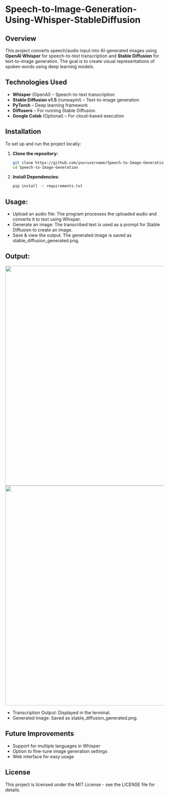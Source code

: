 # Speech-to-Image-Generation-Using-Whisper-StableDiffusion

## Overview
This project converts speech/audio input into AI-generated images using **OpenAI Whisper** for speech-to-text transcription and **Stable Diffusion** for text-to-image generation. The goal is to create visual representations of spoken words using deep learning models.

## Technologies Used
- **Whisper** (OpenAI) – Speech-to-text transcription
- **Stable Diffusion v1.5** (runwayml) – Text-to-image generation
- **PyTorch** – Deep learning framework
- **Diffusers** – For running Stable Diffusion
- **Google Colab** (Optional) – For cloud-based execution

## Installation
To set up and run the project locally:

1. **Clone the repository:**
   ```bash
   git clone https://github.com/yourusername/Speech-to-Image-Generation.git
   cd Speech-to-Image-Generation
2. **Install Dependencies:**
    ```bash
    pip install -r requirements.txt

## Usage:
- Upload an audio file: The program processes the uploaded audio and converts it to text using Whisper.
- Generate an image: The transcribed text is used as a prompt for Stable Diffusion to create an image.
- Save & view the output: The generated image is saved as stable_diffusion_generated.png.

## Output:
<img src="outputs/stable_diffusion_generated.png" width="700">
<img src="outputs/stable_diffusion_generated44.png" width="700">

- Transcription Output: Displayed in the terminal.
- Generated Image: Saved as stable_diffusion_generated.png.

## Future Improvements

- Support for multiple languages in Whisper
- Option to fine-tune image generation settings
- Web interface for easy usage


## License
This project is licensed under the MIT License - see the LICENSE file for details.
